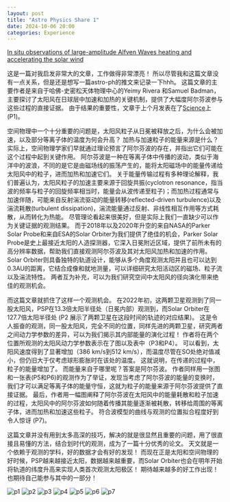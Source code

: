 ```yaml
---
layout: post
title: "Astro Physics Share 1"
date: 2024-10-06 20:00
categories: Experience
---
```


[In situ observations of large-amplitude Alfven Waves heating and accelerating the solar wind](https://www.science.org/doi/full/10.1126/science.adk6953)

这是一篇对我启发非常大的文章，工作做得非常漂亮！
所以尽管我和这篇文章没有一点关系，但是还是想写一篇astro-ph的推文来记录一下hhh。
这篇文章的主要作者是来自于哈佛-史密松天体物理中心的Yeimy Rivera 和Samuel Badman，主要探讨了太阳风在日球层中加速和加热的关键机制，提供了大幅度阿尔芬波参与这些过程的直接证据。 由于结果的重要性，文章于上个月发表在了[Science](https://www.science.org/doi/full/10.1126/science.adk6953)上 (P1)。

空间物理中一个十分重要的问题是，太阳风粒子从日冕被释放之后，为什么会被加速，以及部分等离子体的温度为何会升高？
加热与加速粒子的能量来源是什么？
实际上，空间物理学家们早就通过理论预言了阿尔芬波的存在，并指出它们可能在这个过程中起到关键作用。
阿尔芬波是一种在等离子体中传播的波动，类似于海洋中的波浪，不同的是它是由磁场线的振荡产生的，能将太阳磁场中的能量传递给太阳风中的粒子，进而加热和加速它们。
关于能量传输过程有多种理论解释，我们普遍认为，太阳风粒子的加速主要来源于回旋共振(cyclotron resonance，指当波的频率与粒子的回旋频率相当时，能量会从波传递至粒子)；而加热过程通常与加速伴随，可能来自反射湍流驱动的能量转移(reflected-driven turbulence)以及湍流耗散(turbulent dissipation)，湍流能量通过反射、非线性相互作用等方式耗散，从而转化为热能。
尽管理论看起来很美好，但是实际上我们一直缺少可以作为关键证据的观测结果。
而于2018年以及2020年升空的来自NASA的Parker Solar Probe和来自ESA的Solar Orbiter为我们提供了绝佳的机会，Parker Solar Probe是史上最接近太阳的人造探测器，它深入日冕附近区域，提供了前所未有的高分辨率数据，帮助我们直接观测阿尔芬波及其对太阳风加热和加速的作用。
Solar Orbiter则具备独特的轨道设计，能够从多个角度观测太阳并且也可以达到0.3AU的距离，它结合成像和就地测量，可以详细研究太阳活动区的磁场、粒子流以及湍流特性。
两者互为补充，可以为我们研究空间中太阳风的径向演化带来绝佳的观测机会。

而这篇文章就抓住了这样一个观测机会。
在2022年初，这两颗卫星观测到了同一股太阳风，PSP在13.3倍太阳半径处（日冕内部）观测到，而Solar Orbiter在127.7倍太阳半径处 (P2 展示了两颗卫星在这段时间的轨迹的对应结果)。
这是令人振奋的观测，同一股太阳风，完全不同的位置，同样先进的两颗卫星，研究两者之间动力学参数的差异，可以为我们揭示其内部能量的演化过程！
作者将在两个位置所观测的太阳风动力学参数表示在了图以及表中（P3和P4）。
可以看到，太阳风速度得到了显著增加（386 km/s到512 km/s），而温度尽管在SO处绝对值减小，但仍旧大于仅考虑球形膨胀时在该处的温度。
这就说明，在传递的过程中，粒子的能量增加了。
而能量来自于哪里呢？答案是阿尔芬波。
作者同样用一张图和一张表(P5和P6)的观测作为了举证，发现当考虑了阿尔芬波的能量的变换时，我们才可以满足等离子体的能量守恒，这就为粒子的能量来源于阿尔芬波提供了直接证据。
最后，作者用一幅图阐释了阿尔芬波在太阳风中的能量耗散和粒子加速的过程，太阳风中的阿尔芬波如何随着传播其能量逐渐被耗散，转移给周围的等离子体，进而加热和加速这些粒子。
符合波模型的曲线与观测的位置拟合程度好到令人惊讶 (P7)。

这篇文章并没有用到太多高深的技巧，解决的就是很显然且重要的问题，用了很直接且易懂的方法，结合划时代的观测，成为了一篇十分优秀的论文。
天文就是一个依赖于观测的学科，好的数据才会有好的发现！
而现在正是太阳和空间物理的好时候，PSP越来越接近太阳，数据越来越重要，而Solar Orbiter也会在明年开始将轨道的纬度升高来实现人类首次观测太阳极区！
期待越来越多的好工作出现！
也期待自己能参与其中的一部分！

![p1](/assets/img/daily/researchblog_1/p1.jpg)
![p2](/assets/img/daily/researchblog_1/p2.jpg)
![p3](/assets/img/daily/researchblog_1/p3.jpg)
![p4](/assets/img/daily/researchblog_1/p4.jpg)
![p5](/assets/img/daily/researchblog_1/p5.jpg)
![p6](/assets/img/daily/researchblog_1/p6.jpg)
![p7](/assets/img/daily/researchblog_1/p7.jpg)




